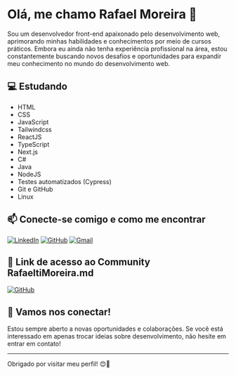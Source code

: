 # Olá, me chamo Rafael Moreira 👋

Sou um desenvolvedor front-end apaixonado pelo desenvolvimento web, aprimorando minhas habilidades e conhecimentos por meio de cursos práticos. Embora eu ainda não tenha experiência profissional na área, estou constantemente buscando novos desafios e oportunidades para expandir meu conhecimento no mundo do desenvolvimento web.

## 💻 Estudando

- HTML
- CSS
- JavaScript
- Tailwindcss
- ReactJS
- TypeScript
- Next.js
- C#
- Java
- NodeJS
- Testes automatizados (Cypress)
- Git e GitHub
- Linux

## 📫 Conecte-se comigo e como me encontrar
[![LinkedIn](https://img.shields.io/badge/LinkedIn-0077B5?style=for-the-badge&logo=linkedin&logoColor=white)](http://linkedin.com/in/rafael-moreira-ti/)
[![GitHub](https://img.shields.io/badge/GitHub-100000?style=for-the-badge&logo=github&logoColor=white)](http://github.com/RafaeltiMoreira)
[![Gmail](https://img.shields.io/badge/Gmail-333333?style=for-the-badge&logo=gmail&logoColor=red)](mailto:rafaeltimoreirass@gmail.com)

## 🔗 Link de acesso ao Community RafaeltiMoreira.md

[![GitHub](https://img.shields.io/badge/GitHub-100000?style=for-the-badge&logo=github&logoColor=white)](https://github.com/digitalinnovationone/dio-lab-open-source/blob/main/community/RafaeltiMoreira.md)

## 🤝 Vamos nos conectar!

Estou sempre aberto a novas oportunidades e colaborações. Se você está interessado em apenas trocar ideias sobre desenvolvimento, não hesite em entrar em contato!

---

Obrigado por visitar meu perfil! 😊🚀